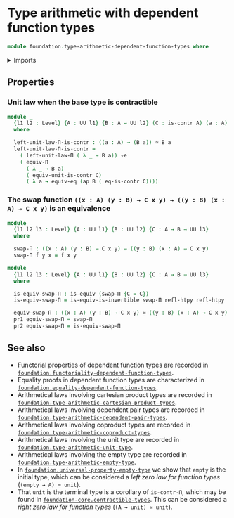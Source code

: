 # Type arithmetic with dependent function types

```agda
module foundation.type-arithmetic-dependent-function-types where
```

<details><summary>Imports</summary>

```agda
open import foundation.action-on-identifications-functions
open import foundation.dependent-pair-types
open import foundation.dependent-products-contractible-types
open import foundation.functoriality-dependent-function-types
open import foundation.type-arithmetic-unit-type
open import foundation.unit-type
open import foundation.universe-levels

open import foundation-core.contractible-types
open import foundation-core.equivalences
open import foundation-core.homotopies
open import foundation-core.univalence
```

</details>

## Properties

### Unit law when the base type is contractible

```agda
module _
  {l1 l2 : Level} {A : UU l1} {B : A → UU l2} (C : is-contr A) (a : A)
  where

  left-unit-law-Π-is-contr : ((a : A) → (B a)) ≃ B a
  left-unit-law-Π-is-contr =
    ( left-unit-law-Π ( λ _ → B a)) ∘e
    ( equiv-Π
      ( λ _ → B a)
      ( equiv-unit-is-contr C)
      ( λ a → equiv-eq (ap B ( eq-is-contr C))))
```

### The swap function `((x : A) (y : B) → C x y) → ((y : B) (x : A) → C x y)` is an equivalence

```agda
module _
  {l1 l2 l3 : Level} {A : UU l1} {B : UU l2} {C : A → B → UU l3}
  where

  swap-Π : ((x : A) (y : B) → C x y) → ((y : B) (x : A) → C x y)
  swap-Π f y x = f x y

module _
  {l1 l2 l3 : Level} {A : UU l1} {B : UU l2} {C : A → B → UU l3}
  where

  is-equiv-swap-Π : is-equiv (swap-Π {C = C})
  is-equiv-swap-Π = is-equiv-is-invertible swap-Π refl-htpy refl-htpy

  equiv-swap-Π : ((x : A) (y : B) → C x y) ≃ ((y : B) (x : A) → C x y)
  pr1 equiv-swap-Π = swap-Π
  pr2 equiv-swap-Π = is-equiv-swap-Π
```

## See also

- Functorial properties of dependent function types are recorded in
  [`foundation.functoriality-dependent-function-types`](foundation.functoriality-dependent-function-types.md).
- Equality proofs in dependent function types are characterized in
  [`foundation.equality-dependent-function-types`](foundation.equality-dependent-function-types.md).
- Arithmetical laws involving cartesian product types are recorded in
  [`foundation.type-arithmetic-cartesian-product-types`](foundation.type-arithmetic-cartesian-product-types.md).
- Arithmetical laws involving dependent pair types are recorded in
  [`foundation.type-arithmetic-dependent-pair-types`](foundation.type-arithmetic-dependent-pair-types.md).
- Arithmetical laws involving coproduct types are recorded in
  [`foundation.type-arithmetic-coproduct-types`](foundation.type-arithmetic-coproduct-types.md).
- Arithmetical laws involving the unit type are recorded in
  [`foundation.type-arithmetic-unit-type`](foundation.type-arithmetic-unit-type.md).
- Arithmetical laws involving the empty type are recorded in
  [`foundation.type-arithmetic-empty-type`](foundation.type-arithmetic-empty-type.md).
- In
  [`foundation.universal-property-empty-type`](foundation.universal-property-empty-type.md)
  we show that `empty` is the initial type, which can be considered a _left zero
  law for function types_ (`(empty → A) ≃ unit`).
- That `unit` is the terminal type is a corollary of `is-contr-Π`, which may be
  found in
  [`foundation-core.contractible-types`](foundation-core.contractible-types.md).
  This can be considered a _right zero law for function types_
  (`(A → unit) ≃ unit`).
